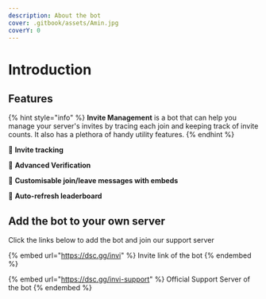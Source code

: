```yaml
---
description: About the bot
cover: .gitbook/assets/Amin.jpg
coverY: 0
---
```


# Introduction

## Features

{% hint style="info" %}
**Invite Management** is a bot that can help you manage your server's invites by tracing each join and keeping track of invite counts. It also has a plethora of handy utility features.
{% endhint %}

💠 **Invite tracking**

💠 **Advanced Verification**

💠 **Customisable join/leave messages with embeds**

💠 **Auto-refresh leaderboard**

## Add the bot to your own server

Click the links below to add the bot and join our support server

{% embed url="https://dsc.gg/invi" %}
Invite link of the bot
{% endembed %}

{% embed url="https://dsc.gg/invi-support" %}
Official Support Server of the bot
{% endembed %}
